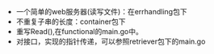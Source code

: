 - 一个简单的web服务器(读写文件)：在errhandling包下
- 不重复子串的长度：container包下
- 重写Read(),在functional的main.go中。
- 对接口，实现的指针传递，可以参照retriever包下的main.go